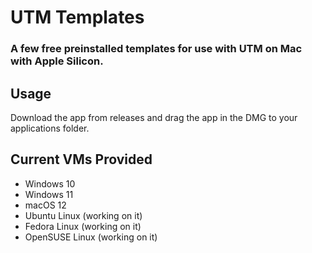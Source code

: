 # UTM Templates

### A few free preinstalled templates for use with UTM on Mac with Apple Silicon.

## Usage

Download the app from releases and drag the app in the DMG to your applications folder.

## Current VMs Provided
* Windows 10
* Windows 11
* macOS 12
* Ubuntu Linux (working on it)
* Fedora Linux (working on it)
* OpenSUSE Linux (working on it)
